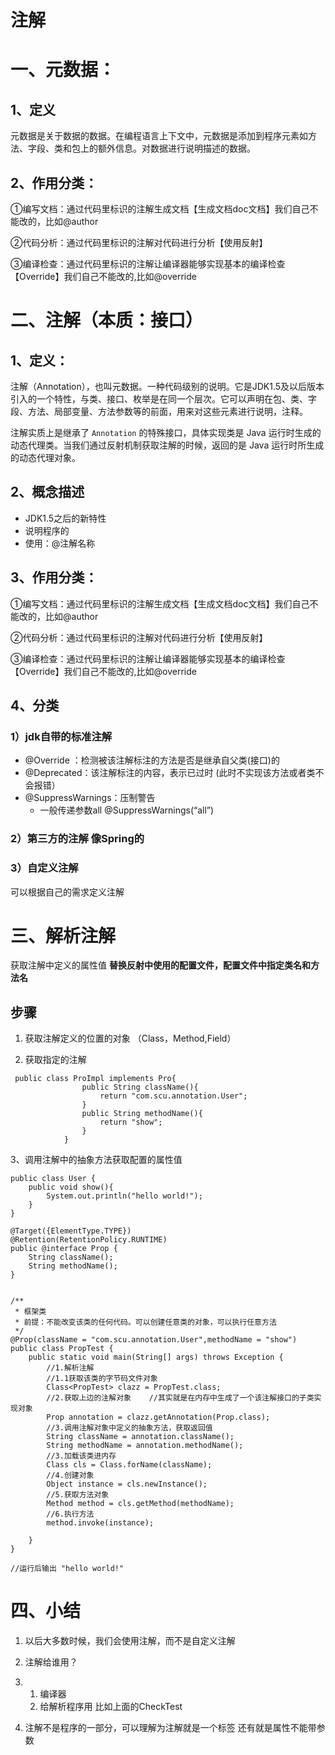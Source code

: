 # 注解

# 一、元数据：

## 1、定义

元数据是关于数据的数据。在编程语言上下文中，元数据是添加到程序元素如方法、字段、类和包上的额外信息。对数据进行说明描述的数据。

## 2、作用分类：

①编写文档：通过代码里标识的注解生成文档【生成文档doc文档】我们自己不能改的，比如@author

②代码分析：通过代码里标识的注解对代码进行分析【使用反射】

③编译检查：通过代码里标识的注解让编译器能够实现基本的编译检查【Override】我们自己不能改的,比如@override



# 二、注解（本质：接口）

## 1、定义：

注解（Annotation），也叫元数据。一种代码级别的说明。它是JDK1.5及以后版本引入的一个特性，与类、接口、枚举是在同一个层次。它可以声明在包、类、字段、方法、局部变量、方法参数等的前面，用来对这些元素进行说明，注释。

注解实质上是继承了 `Annotation` 的特殊接口，具体实现类是 Java 运行时生成的动态代理类。当我们通过反射机制获取注解的时候，返回的是 Java 运行时所生成的动态代理对象。

## 2、概念描述

- JDK1.5之后的新特性
- 说明程序的
- 使用：@注解名称

## 3、作用分类：

①编写文档：通过代码里标识的注解生成文档【生成文档doc文档】我们自己不能改的，比如@author

②代码分析：通过代码里标识的注解对代码进行分析【使用反射】

③编译检查：通过代码里标识的注解让编译器能够实现基本的编译检查【Override】我们自己不能改的,比如@override

## 4、分类

### 1）jdk自带的标准注解

- @Override ：检测被该注解标注的方法是否是继承自父类(接口)的
- @Deprecated：该注解标注的内容，表示已过时     (此时不实现该方法或者类不会报错）
- @SuppressWarnings：压制警告		
  - 一般传递参数all @SuppressWarnings(“all”)

### 2）第三方的注解   像Spring的

### 3）自定义注解

可以根据自己的需求定义注解





# 三、解析注解

获取注解中定义的属性值 **替换反射中使用的配置文件，配置文件中指定类名和方法名**

## 步骤

1. 获取注解定义的位置的对象 （Class，Method,Field）

2. 获取指定的注解     

```
 public class ProImpl implements Pro{
                public String className(){
                    return "com.scu.annotation.User";
                }
                public String methodName(){
                    return "show";
                }
            }
```

3、调用注解中的抽象方法获取配置的属性值

```
public class User {
    public void show(){
        System.out.println("hello world!");
    }
}

@Target({ElementType.TYPE})
@Retention(RetentionPolicy.RUNTIME)
public @interface Prop {
    String className();
    String methodName();
}


/**
 * 框架类
 * 前提：不能改变该类的任何代码。可以创建任意类的对象，可以执行任意方法
 */
@Prop(className = "com.scu.annotation.User",methodName = "show")
public class PropTest {
    public static void main(String[] args) throws Exception {
        //1.解析注解
        //1.1获取该类的字节码文件对象
        Class<PropTest> clazz = PropTest.class;
        //2.获取上边的注解对象    //其实就是在内存中生成了一个该注解接口的子类实现对象
        Prop annotation = clazz.getAnnotation(Prop.class);
        //3.调用注解对象中定义的抽象方法，获取返回值
        String className = annotation.className();
        String methodName = annotation.methodName();
        //3.加载该类进内存
        Class cls = Class.forName(className);
        //4.创建对象
        Object instance = cls.newInstance();
        //5.获取方法对象
        Method method = cls.getMethod(methodName);
        //6.执行方法
        method.invoke(instance);

    }
}

//运行后输出 "hello world!"
```





# 四、小结

1. 以后大多数时候，我们会使用注解，而不是自定义注解

2. 注解给谁用？

3. 1. 编译器
   2. 给解析程序用 比如上面的CheckTest

4. 注解不是程序的一部分，可以理解为注解就是一个标签 还有就是属性不能带参数